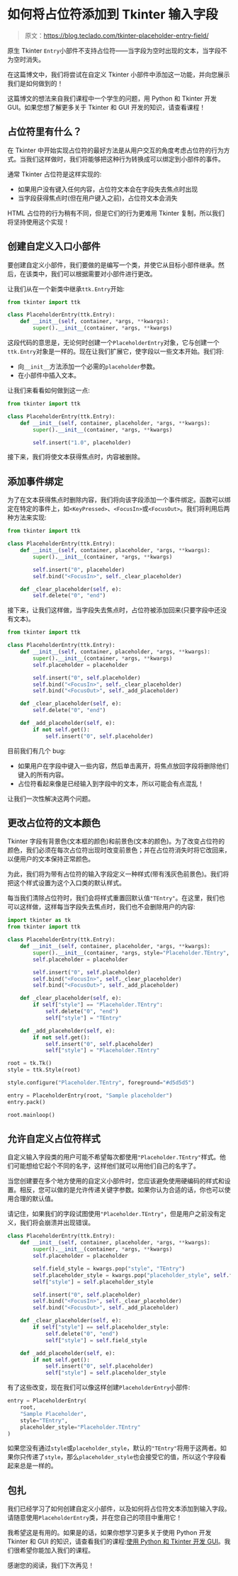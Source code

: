 # 如何将占位符添加到 Tkinter 输入字段

> 原文：<https://blog.teclado.com/tkinter-placeholder-entry-field/>

原生 Tkinter `Entry`小部件不支持占位符——当字段为空时出现的文本，当字段不为空时消失。

在这篇博文中，我们将尝试在自定义 Tkinter 小部件中添加这一功能，并向您展示我们是如何做到的！

这篇博文的想法来自我们课程中一个学生的问题，用 Python 和 Tkinter 开发 GUI。如果您想了解更多关于 Tkinter 和 GUI 开发的知识，请查看课程！

## 占位符里有什么？

在 Tkinter 中开始实现占位符的最好方法是从用户交互的角度考虑占位符的行为方式。当我们这样做时，我们将能够把这种行为转换成可以绑定到小部件的事件。

通常 Tkinter 占位符是这样实现的:

*   如果用户没有键入任何内容，占位符文本会在字段失去焦点时出现
*   当字段获得焦点时(但在用户键入之前)，占位符文本会消失

HTML 占位符的行为稍有不同，但是它们的行为更难用 Tkinter 复制，所以我们将坚持使用这个实现！

## 创建自定义入口小部件

要创建自定义小部件，我们要做的是编写一个类，并使它从目标小部件继承。然后，在该类中，我们可以根据需要对小部件进行更改。

让我们从在一个新类中继承`ttk.Entry`开始:

```py
from tkinter import ttk

class PlaceholderEntry(ttk.Entry):
    def __init__(self, container, *args, **kwargs):
        super().__init__(container, *args, **kwargs) 
```

这段代码的意思是，无论何时创建一个`PlaceholderEntry`对象，它与创建一个`ttk.Entry`对象是一样的。现在让我们扩展它，使字段以一些文本开始。我们将:

*   向`__init__`方法添加一个必需的`placeholder`参数。
*   在小部件中插入文本。

让我们来看看如何做到这一点:

```py
from tkinter import ttk

class PlaceholderEntry(ttk.Entry):
    def __init__(self, container, placeholder, *args, **kwargs):
        super().__init__(container, *args, **kwargs)

        self.insert("1.0", placeholder) 
```

接下来，我们将使文本获得焦点时，内容被删除。

## 添加事件绑定

为了在文本获得焦点时删除内容，我们将向该字段添加一个事件绑定。函数可以绑定在特定的事件上，如`<KeyPressed>`、`<FocusIn>`或`<FocusOut>`。我们将利用后两种方法来实现:

```py
from tkinter import ttk

class PlaceholderEntry(ttk.Entry):
    def __init__(self, container, placeholder, *args, **kwargs):
        super().__init__(container, *args, **kwargs)

		self.insert("0", placeholder)
		self.bind("<FocusIn>", self._clear_placeholder)

	def _clear_placeholder(self, e):
		self.delete("0", "end") 
```

接下来，让我们这样做，当字段失去焦点时，占位符被添加回来(只要字段中还没有文本)。

```py
from tkinter import ttk

class PlaceholderEntry(ttk.Entry):
    def __init__(self, container, placeholder, *args, **kwargs):
        super().__init__(container, *args, **kwargs)
		self.placeholder = placeholder

		self.insert("0", self.placeholder)
		self.bind("<FocusIn>", self._clear_placeholder)
		self.bind("<FocusOut>", self._add_placeholder)

	def _clear_placeholder(self, e):
		self.delete("0", "end")

	def _add_placeholder(self, e):
		if not self.get():
            self.insert("0", self.placeholder) 
```

目前我们有几个 bug:

*   如果用户在字段中键入一些内容，然后单击离开，将焦点放回字段将删除他们键入的所有内容。
*   占位符看起来像是已经输入到字段中的文本，所以可能会有点混乱！

让我们一次性解决这两个问题。

## 更改占位符的文本颜色

Tkinter 字段有背景色(文本框的颜色)和前景色(文本的颜色)。为了改变占位符的颜色，我们必须在每次占位符出现时改变前景色；并在占位符消失时将它改回来，以便用户的文本保持正常颜色。

为此，我们将为带有占位符的输入字段定义一种样式(带有浅灰色前景色)。我们将把这个样式设置为这个入口类的默认样式。

每当我们清除占位符时，我们会将样式重置回默认值`"TEntry"`。在这里，我们也可以这样做，这样每当字段失去焦点时，我们也不会删除用户的内容:

```py
import tkinter as tk
from tkinter import ttk

class PlaceholderEntry(ttk.Entry):
    def __init__(self, container, placeholder, *args, **kwargs):
        super().__init__(container, *args, style="Placeholder.TEntry", **kwargs)
		self.placeholder = placeholder

		self.insert("0", self.placeholder)
		self.bind("<FocusIn>", self._clear_placeholder)
		self.bind("<FocusOut>", self._add_placeholder)

	def _clear_placeholder(self, e):
		if self["style"] == "Placeholder.TEntry":
			self.delete("0", "end")
			self["style"] = "TEntry"

	def _add_placeholder(self, e):
		if not self.get():
			self.insert("0", self.placeholder)
			self["style"] = "Placeholder.TEntry"

root = tk.Tk()
style = ttk.Style(root)

style.configure("Placeholder.TEntry", foreground="#d5d5d5")

entry = PlaceholderEntry(root, "Sample placeholder")
entry.pack()

root.mainloop() 
```

## 允许自定义占位符样式

自定义输入字段类的用户可能不希望每次都使用`"Placeholder.TEntry"`样式。他们可能想给它起个不同的名字，这样他们就可以用他们自己的名字了。

当您创建要在多个地方使用的自定义小部件时，您应该避免使用硬编码的样式和设置。相反，您可以做的是允许传递关键字参数。如果你认为合适的话，你也可以使用合理的默认值。

请记住，如果我们的字段试图使用`"Placeholder.TEntry"`，但是用户之前没有定义，我们将会崩溃并出现错误。

```py
class PlaceholderEntry(ttk.Entry):
    def __init__(self, container, placeholder, *args, **kwargs):
        super().__init__(container, *args, **kwargs)
		self.placeholder = placeholder

		self.field_style = kwargs.pop("style", "TEntry")
		self.placeholder_style = kwargs.pop("placeholder_style", self.field_style)
		self["style"] = self.placeholder_style

		self.insert("0", self.placeholder)
		self.bind("<FocusIn>", self._clear_placeholder)
		self.bind("<FocusOut>", self._add_placeholder)

	def _clear_placeholder(self, e):
		if self["style"] == self.placeholder_style:
			self.delete("0", "end")
			self["style"] = self.field_style

	def _add_placeholder(self, e):
		if not self.get():
			self.insert("0", self.placeholder)
			self["style"] = self.placeholder_style 
```

有了这些改变，现在我们可以像这样创建`PlaceholderEntry`小部件:

```py
entry = PlaceholderEntry(
    root,
	"Sample Placeholder",
	style="TEntry",
	placeholder_style="Placeholder.TEntry"
) 
```

如果您没有通过`style`或`placeholder_style`，默认的`"TEntry"`将用于这两者。如果你只传递了`style`，那么`placeholder_style`也会接受它的值，所以这个字段看起来总是一样的。

## 包扎

我们已经学习了如何创建自定义小部件，以及如何将占位符文本添加到输入字段。请随意使用`PlaceholderEntry`类，并在您自己的项目中重用它！

我希望这是有用的。如果是的话，如果你想学习更多关于使用 Python 开发 Tkinter 和 GUI 的知识，请查看我们的课程:[使用 Python 和 Tkinter 开发 GUI](https://www.udemy.com/course/desktop-gui-python-tkinter/?referralCode=8A984196616D9BF14DD0)。我们很希望你能加入我们的课程。

感谢您的阅读，我们下次再见！